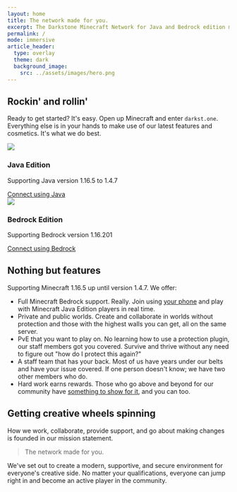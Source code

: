 ```yaml
---
layout: home
title: The network made for you.
excerpt: The Darkstone Minecraft Network for Java and Bedrock edition masterfully made to satisfy everyone's spontaneously creative side.
permalink: /
mode: immersive
article_header:
  type: overlay
  theme: dark
  background_image:
    src: ../assets/images/hero.png
---
```


## Rockin' and rollin'
Ready to get started? It's easy. Open up Minecraft and enter `darkst.one`. Everything else is in your hands to make use of our latest features and cosmetics. It's what we do best.

<div class="grid-container">
  <div class="grid grid--py-3">
    <div class="cell cell--6">
      <div class="item">
        <div class="item__image">
          <img class="image image--sm" src="{{ site.baseurl }}/assets/images/java.png"/>
        </div>
        <div class="item__content">
          <div class="item__header">
            <h3>Java Edition</h3>
          </div>
          <div class="item__description">
            <p>Supporting Java version 1.16.5 to 1.4.7</p>
            <a class="button button--secondary button--rounded button--lg" href="{{ site.baseurl}}/hc/getting-started#joining-the-network">Connect using Java</a>
          </div>
        </div>
      </div>
  </div>
  <div class="cell cell--6">
    <div class="item">
      <div class="item__image">
        <img class="image image--sm" src="{{ site.baseurl }}/assets/images/bedrock.png"/>
      </div>
      <div class="item__content">
        <div class="item__header">
          <h3>Bedrock Edition</h3>
        </div>
        <div class="item__description">
          <p>Supporting Bedrock version 1.16.201</p>
          <a class="button button--secondary button--rounded button--lg" href="{{ site.baseurl}}/hc/getting-started#joining-on-bedrock">Connect using Bedrock</a>
        </div>
      </div>
    </div>
  </div>
</div>

## Nothing but features
Supporting Minecraft 1.16.5 up until version 1.4.7. We offer:
* Full Minecraft Bedrock support. Really. Join using [your phone](../hc/getting-started#joining-on-bedrock) and play with Minecraft Java Edition players in real time.
* Private and public worlds. Create and collaborate in worlds without protection and those with the highest walls you can get, all on the same server.
* PvE that you want to play on. No learning how to use a protection plugin, our staff members got you covered. Survive and thrive without any need to figure out "how do I protect this again?"
* A staff team that has your back. Most of us have years under our belts and have your issue covered. If one person doesn't know; we have two other members who do.
* Hard work earns rewards. Those who go above and beyond for our community have [something to show for it](../hc/titles-and-honors), and you can too.

## Getting creative wheels spinning
How we work, collaborate, provide support, and go about making changes is founded in our mission statement.

> The network made for you.

We've set out to create a modern, supportive, and secure environment for everyone's creative side. No matter your qualifications, everyone can jump right in and become an active player in the community.
